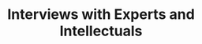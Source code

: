 ---
label: Appendix Two
title: "Interviews with Experts and Intellectuals"
weight: 200
type: contents
class: list
slug: .
search: false
epub: false
pdf: false
---